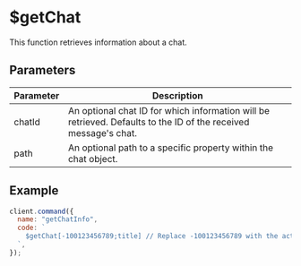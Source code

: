 # $getChat

This function retrieves information about a chat.

## Parameters

| Parameter  | Description                                               |
| ---------- | --------------------------------------------------------- |
| chatId     | An optional chat ID for which information will be retrieved. Defaults to the ID of the received message's chat. |
| path       | An optional path to a specific property within the chat object. |

## Example

```js
client.command({
  name: "getChatInfo",
  code: `
    $getChat[-100123456789;title] // Replace -100123456789 with the actual chat ID
  `,
});
```